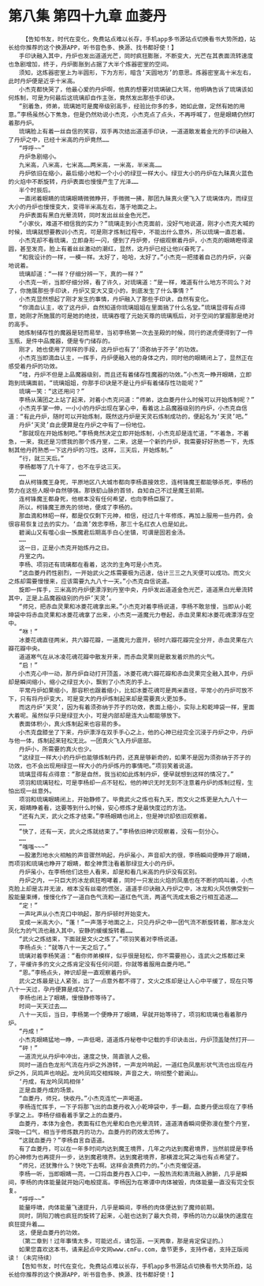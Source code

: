 # 第八集 第四十九章 血菱丹
        【告知书友，时代在变化，免费站点难以长存，手机app多书源站点切换看书大势所趋，站长给你推荐的这个换源APP，听书音色多、换源、找书都好使！】
       手印诀融入其中，丹炉也发出道道光芒，同时疯狂膨胀，不断变大，光芒在其表面流转速度也急剧增加，终于，丹炉膨胀到占据了大半个炼器密室的空间。
       须知，这炼器密室上为半圆形，下为方形，暗含‘天圆地方’的意思。炼器密室高十米左右，此时丹炉便是近乎十米高。
       小杰克都快哭了，他最心爱的丹炉啊，他真的想要对琉璃破口大骂，他明确告诉了琉璃该如何炼制，可是为何最后这琉璃却自作主张，竟然发出那些手印诀。
       “别着急，师弟，琉璃她可是魔帝级别高手，经验比你多的多，她如此做，定然有她的用意。”李杨虽然心下焦急，但是仍然劝说小杰克，小杰克点了点头，不再呼喊了，但是眼睛仍然盯着那丹炉。
       琉璃脸上有着一丝自信的笑容，双手再次结出道道手印诀，一道道散发着金光的手印诀融入了丹炉之中，已经十米高的丹炉竟然……
       “呼呼~~”
       丹炉急剧缩小。
       九米高，八米高，七米高……两米高，一米高，半米高……
       丹炉依旧在缩小，最后缩小地和一个小小的绿豆一样大小。绿豆大小的丹炉在九昧真火蓝色的火焰中不断旋转，丹炉表面也慢慢产生了光泽……
       半个时辰后。
       一直闭着眼睛的琉璃眼睛微微睁开，手微微一拂，那团九昧真火便飞入了琉璃体内，而绿豆大小的丹炉也慢慢变大，变得半米高左右，落于地面之上。
       丹炉表面有黑白光晕流转，同时发出丝丝金色光芒。
       “小家伙，难道不相信我的实力？”琉璃走到小杰克面前，没好气地说道，刚才小杰克大喊的时候，琉璃就想要教训小杰克，可是刚才炼制过程中，不能出什么意外，所以琉璃一直忍着。
       小杰克却不看琉璃，立即身形一闪，便到了丹炉旁，仔细观察着丹炉，小杰克的眼睛瞪得滚圆，甚至发亮，脸上有着丝丝激动的潮红，显然，这丹炉已经让他兴奋死了。
       “和我设计的一样，一模一样。太好了，哈哈，太好了。”小杰克一把搂着自己的丹炉，兴奋地说着。
       琉璃却道：“一样？仔细分辨一下，真的一样？”
       小杰克一听，当即仔细分辨，看了许久，对琉璃道：“是一样，难道有什么地方不同么？对了，你施展那些手印诀，丹炉又变大又变小的，到底发生了什么事情？”
       小杰克显然想起了刚才发生的事情，丹炉融入了那些手印诀，自然有变化。
       “你滴血认主，收了这丹炉，自然知道你琉璃姐姐在里面搞了什么名堂。”琉璃显得有点得意，她刚才所施展的可是她的绝技，琉璃吞噬了元始天尊的琉璃瓶后，对于空间的掌握那是绝对的高手。
       她炼制储存性的魔器是轻而易举，当初李杨第一次去圣殿的时候，同行的遂虎便得到了一件玉瓶，是件中品魔器，便是专门储存的。
       刚才，她也使用了同样的手段，这丹炉也有了‘须弥纳于芥子’的功效。
       小杰克当即滴血认主，一挥手，丹炉便融入他的身体之内，同时他的眼睛闭上了，显然正在感受着丹炉的功效。
       “哇，丹炉不但是上品魔器级别，而且还有着储存性魔器的功效。”小杰克一睁开眼睛，立即跑到琉璃面前，“琉璃姐姐，你那手印诀是不是让丹炉有着储存性功能呢？”
       琉璃一笑：“这还用问？”
       李杨从蒲团之上站了起来，对着小杰克问道：“师弟，这血菱丹什么时候可以开始炼制呢？”
       小杰克手掌一伸，一小小的丹炉出现在掌心中，看着这上品魔器级别的丹炉，小杰克自信道：“有此丹炉，随时可以开始炼制，既然这丹炉是天灵石炼制成功的，便起名为‘天灵’吧。”
       丹炉‘天灵’自此便算是在丹炉之中有了一份地位。
       “那就现在开始炼制吧。”李杨竟然决定立即开始炼制，小杰克却是连忙道，“不着急，不着急，一来，我还是习惯我的那个炼丹室，二来，这是一个新的丹炉，我需要好好熟悉一下，先炼制其他丹药熟悉一下这丹炉的习性。这样，三天后，开始炼制。”
       “行，就三天后。”
       李杨都等了几十年了，也不在乎这三天。
       ……
       自从柯锋魔王身死，平原地区八大城市都向李杨直接效忠，连柯锋魔王都能够杀死，李杨的势力在这些人眼中自然够强。那铁釖山脉的首领，自知自己不过是魔王前期。
       连柯锋魔王都身死，他根本没有任何希望，也向李杨臣服了。
       所以，柯锋魔王原先的领地，便成了李杨的。
       那血滴和林昭一样，都是仅仅剩下元神，相信，经过几十年修炼，再加上服用一些丹药，会很容易恢复过去的实力。‘血滴’效忠李杨，那三十名红衣人也是如此。
       碧澜山又有噬心虫一族魔君后期高手白心坐镇，可谓是固若金汤。
       ……
       这一日，正是小杰克开始炼丹之日。
       丹室之内。
       李杨、项羽还有琉璃都在看着，这次的主角可是小杰克。
       “这血菱丹药性剧烈，一开始武火之炼需要极为迅速，估计三三之九天便可以成功。而文火之炼却需要慢慢来，应该需要九九八十一天。”小杰克自信说道。
       旋即一挥手，三米高的丹炉便漂浮到丹室中央，丹炉发出道道金色光芒，道道黑白光晕流转其中，正是上品魔器级别的丹炉‘天灵’。
       “师兄，把赤血灵果和冰菱花魂拿出来。”小杰克对着李杨说道，李杨不敢怠慢，当即从小乾坤袋中将赤血灵果和冰菱花魂拿了出来，小杰克一道魔元力卷起，赤血灵果和冰菱花魂漂浮在空中。
       “咻！”
       冰菱花魂直径两米，共六瓣花瓣，一道魔元力震开，顿时六瓣花瓣完全分开，赤血灵果在六瓣花瓣中央。
       道道寒气在从冰凌花魂花瓣中散发开来，而赤血灵果则是散发着炽热的火气。
       “启！”
       小杰克心中一动，那丹炉自动打开顶盖，冰菱花魂六瓣花瓣和赤血灵果完全融入其中，丹炉却是瞬间缩小，缩小之绿豆大小，飘到了小杰克的手上。
       平常丹炉如果缩小，那容积也跟着缩小，比如冰菱花魂可是两米直径，平常小的丹炉可放不下，只有将丹炉变大，可是变大的丹炉炼制起来却是需要真火更加多。
       而这丹炉‘天灵’，因为有着须弥纳于芥子的功效，表面上缩小，实际上和乾坤袋一样，里面大着呢。虽然似乎只是绿豆大小，可是内部却是连大山都能够放下。
       表面体积小，真火炼制起来也容易的多。
       小杰克盘膝坐了下来，丹炉漂浮在双手手心之上，他的心神已经完全沉浸于丹炉之中，丹炉与他一体，炼制起来轻松无比。一团真火飞入丹炉底部。
       丹炉小，所需要的真火也少。
       “这绿豆一样大小的丹炉也能够炼制丹药，还真是够新奇的，如果不是因为须弥纳于芥子的功效，也不会出现用绿豆一样大小的丹炉炼丹的事情吧。”项羽笑着说道。
       琉璃显得有点得意：“那是自然，我当初如此炼制丹炉，便早就想到这样的情况了。”
       项羽和琉璃轻松，可是李杨却一点不轻松，他的神识无时无刻不注意着丹炉的炼制过程，生怕出现一丝意外。
       项羽和琉璃眼睛闭上，开始静修了。毕竟武火之炼也有九天，而文火之炼更是九九八十一天，眼睛睁着看，这要等到什么时候，安心修炼才是最快度过的方法。
       “还有九天，武火之炼才结束。”李杨眼睛也闭上，但是神识却依旧观察着。
       ……
       “快了，还有一天，武火之炼就结束了。”李杨依旧神识观察着，没有一刻分心。
       ……
       “嗤嗤~~~”
       一股激烈地水火相触的声音骤然响起，丹炉虽小，声音却大的很，李杨瞬间便睁开了眼睛，而项羽和琉璃也睁开了眼睛，都全神贯注看着那绿豆大小的丹炉。
       丹炉虽小，在李杨他们这些人看来，却是和看几米高的丹炉没有区别。
       丹炉之内，一只巨大的冰龙疯狂咆哮着，同时一只发出火焰的凤凰也在不断的鸣叫着，小杰克脸上却是古井无波，根本没有丝毫的慌张，道道手印诀融入丹炉之中，冰龙和火风仿佛受到一股能量束缚，慢慢化作了一道白色气流和一道红色气流，两道气流成太极之行相互追逐……
       “定！”
       一声叱声从小杰克口中响起，那丹炉顿时开始变大。
       变成一米高大小，“蓬！”一声落于地面之上，只见丹炉之中一团气流不断旋转着，那冰龙火凤化为的气流也融入其中，安静的缓缓旋转着……
       “武火之炼结束，下面就是文火之炼了。”项羽笑着对李杨说道。
       李杨点头：“就等八十一天之后了。”
       琉璃对着李杨笑道：“看你师弟模样，似乎很是轻松，你不需要担心，连武火之炼都过来了，平缓许多的文火之炼肯定没有任何问题，你就等着服用血菱丹吧。”
       “恩。”李杨点头，神识却是一直观察着丹炉。
       武火之炼最是让人紧张，出了一点意外都不得了，文火之炼却是让人心中平缓了，现在只等八十一天过，孕丹便算是成功了。
       李杨也闭上了眼睛，慢慢静修等待了。
       时间一天天过去……
       八十一天后，当日，李杨第一个便睁开了眼睛，早就开始等待了，项羽和琉璃也看着那丹炉。
       “丹成！”
       小杰克眼睛猛地一睁，一声低喝，道道炼丹秘卷中记载的手印诀击出，丹炉顶盖陡然打开——
       “砰！”
       一道流光从丹炉中冲出，速度之快，简直骇人之极。
       同时一道白色龙形气流在丹炉之外游转，一声龙吟响起，一道红色凤凰形状气流也出现在丹炉之外，凤鸣声也响起。龙吟凤鸣交相辉映，声音之大，响彻整个碧澜山。
       ‘丹成，有龙吟凤鸣相伴’
       正是血菱丹成的场景。
       “血菱丹，师兄，快收丹。”小杰克连忙一声喝道。
       李杨连忙挥手，一下子将那飞出的血菱丹收入小乾坤袋中，手一翻，血菱丹便出现在了李杨手掌之上。李杨仔细看着手掌之上的血菱丹。
       血菱丹，本体为金色，表面有红色光晕和白色光晕流转，道道清香瞬间便弥漫在整个丹室，深吸一口气，相当于修炼数月的功力。血菱丹的药效太恐怖了。
       “这就血菱丹？”李杨自言自语道。
       有了血菱丹，可以在一年多时间内达到魔王境界，几年之内达到魔君境界，当然前提是李杨的心神修为也再提升一步，达到魔君境界。达到魔君境界，那横渡北冥之海也有点希望了。
       “师兄，还犹豫什么？快吃下去啊。这样会浪费药力的。”小杰克催促道。
       李杨一听，当即眼睛一亮，一口将血菱丹吞入口中，一股热流和清流融入肺腑，几乎是瞬间，李杨的肉体能量就开始闪电般提高。李杨因为在寒谭中肉体被毁，肉体能量一直没有完全恢复。
       “呼呼~~”
       能量呼啸，肉体能量飞速提升，几乎是瞬间，李杨的肉体便达到了魔帅前期。
       同时，阴阳刀魄也疯狂的旋转了起来，心脏也达到了最大负荷，李杨的功力以最快的速度在疯狂提升着……
       这，便是血菱丹的功效。
       （第二章到！过年事情太多，可能迟点，请包涵，一天两章，那是肯定保证的。）
       如果您喜欢这本书，请来起点中文网www.cmFu.com，章节更多，支持作者，支持正版阅读！（未完待续）
       【告知书友，时代在变化，免费站点难以长存，手机app多书源站点切换看书大势所趋，站长给你推荐的这个换源APP，听书音色多、换源、找书都好使！】